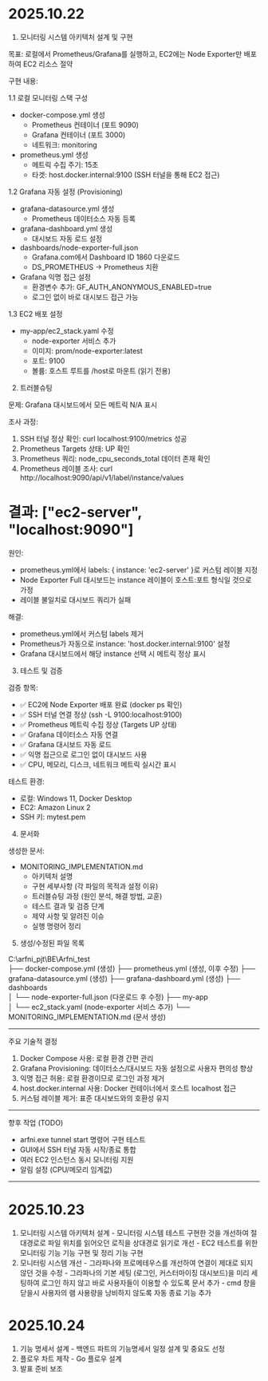 # 2025.10.22
  1. 모니터링 시스템 아키텍처 설계 및 구현

  목표: 로컬에서 Prometheus/Grafana를 실행하고, EC2에는 Node Exporter만 배포하여 EC2 리소스 절약

  구현 내용:

  1.1 로컬 모니터링 스택 구성

  - docker-compose.yml 생성
    - Prometheus 컨테이너 (포트 9090)
    - Grafana 컨테이너 (포트 3000)
    - 네트워크: monitoring
  - prometheus.yml 생성
    - 메트릭 수집 주기: 15초
    - 타겟: host.docker.internal:9100 (SSH 터널을 통해 EC2 접근)

  1.2 Grafana 자동 설정 (Provisioning)

  - grafana-datasource.yml 생성
    - Prometheus 데이터소스 자동 등록
  - grafana-dashboard.yml 생성
    - 대시보드 자동 로드 설정
  - dashboards/node-exporter-full.json
    - Grafana.com에서 Dashboard ID 1860 다운로드
    - DS_PROMETHEUS → Prometheus 치환
  - Grafana 익명 접근 설정
    - 환경변수 추가: GF_AUTH_ANONYMOUS_ENABLED=true
    - 로그인 없이 바로 대시보드 접근 가능

  1.3 EC2 배포 설정

  - my-app/ec2_stack.yaml 수정
    - node-exporter 서비스 추가
    - 이미지: prom/node-exporter:latest
    - 포트: 9100
    - 볼륨: 호스트 루트를 /host로 마운트 (읽기 전용)

  2. 트러블슈팅

  문제: Grafana 대시보드에서 모든 메트릭 N/A 표시

  조사 과정:
  1. SSH 터널 정상 확인: curl localhost:9100/metrics 성공
  2. Prometheus Targets 상태: UP 확인
  3. Prometheus 쿼리: node_cpu_seconds_total 데이터 존재 확인
  4. Prometheus 레이블 조사:
  curl http://localhost:9090/api/v1/label/instance/values
  # 결과: ["ec2-server", "localhost:9090"]

  원인:
  - prometheus.yml에서 labels: { instance: 'ec2-server' }로 커스텀 레이블 지정
  - Node Exporter Full 대시보드는 instance 레이블이 호스트:포트 형식일 것으로 가정
  - 레이블 불일치로 대시보드 쿼리가 실패

  해결:
  - prometheus.yml에서 커스텀 labels 제거
  - Prometheus가 자동으로 instance: 'host.docker.internal:9100' 설정
  - Grafana 대시보드에서 해당 instance 선택 시 메트릭 정상 표시

  3. 테스트 및 검증

  검증 항목:
  - ✅ EC2에 Node Exporter 배포 완료 (docker ps 확인)
  - ✅ SSH 터널 연결 정상 (ssh -L 9100:localhost:9100)
  - ✅ Prometheus 메트릭 수집 정상 (Targets UP 상태)
  - ✅ Grafana 데이터소스 자동 연결
  - ✅ Grafana 대시보드 자동 로드
  - ✅ 익명 접근으로 로그인 없이 대시보드 사용
  - ✅ CPU, 메모리, 디스크, 네트워크 메트릭 실시간 표시

  테스트 환경:
  - 로컬: Windows 11, Docker Desktop
  - EC2: Amazon Linux 2
  - SSH 키: mytest.pem

  4. 문서화

  생성한 문서:
  - MONITORING_IMPLEMENTATION.md
    - 아키텍처 설명
    - 구현 세부사항 (각 파일의 목적과 설정 이유)
    - 트러블슈팅 과정 (원인 분석, 해결 방법, 교훈)
    - 테스트 결과 및 검증 단계
    - 제약 사항 및 알려진 이슈
    - 실행 명령어 정리

  5. 생성/수정된 파일 목록

  C:\arfni_pjt\BE\Arfni_test\
  ├── docker-compose.yml              (생성)
  ├── prometheus.yml                  (생성, 이후 수정)
  ├── grafana-datasource.yml          (생성)
  ├── grafana-dashboard.yml           (생성)
  ├── dashboards\
  │   └── node-exporter-full.json     (다운로드 후 수정)
  ├── my-app\
  │   └── ec2_stack.yaml              (node-exporter 서비스 추가)
  └── MONITORING_IMPLEMENTATION.md    (문서 생성)

  ---
  주요 기술적 결정

  1. Docker Compose 사용: 로컬 환경 간편 관리
  2. Grafana Provisioning: 데이터소스/대시보드 자동 설정으로 사용자 편의성 향상
  3. 익명 접근 허용: 로컬 환경이므로 로그인 과정 제거
  4. host.docker.internal 사용: Docker 컨테이너에서 호스트 localhost 접근
  5. 커스텀 레이블 제거: 표준 대시보드와의 호환성 유지

  ---
  향후 작업 (TODO)

  - arfni.exe tunnel start 명령어 구현 테스트
  - GUI에서 SSH 터널 자동 시작/종료 통합
  - 여러 EC2 인스턴스 동시 모니터링 지원
  - 알림 설정 (CPU/메모리 임계값)

  ---

  # 2025.10.23
   1. 모니터링 시스템 아키텍처 설계
    - 모니터링 시스템 테스트 구현한 것을 개선하여 절대경로로 파일 위치를 읽어오던 로직을 상대경로 읽기로 개선
    - EC2 테스트를 위한 모니터링 기능 기능 구현 및 정리 기능 구현
   2. 모니터링 시스템 개선
    - 그라파나와 프로메테우스를 개선하여 연결이 제대로 되지 않던 것을 수정
    - 그라파나의 기본 세팅 (로그인, 커스터마이징 대시보드)을 미리 세팅하여 로그인 하지 않고 바로 사용자들이 이용할 수 있도록 문서 추가
    - cmd 창을 닫을시 사용자의 램 사용량을 낭비하지 않도록 자동 종료 기능 추가
    
  # 2025.10.24
   1. 기능 명세서 설계
    - 백엔드 파트의 기능명세서 일정 설계 및 중요도 선정
   2. 플로우 차트 제작
    - Go 플로우 설계
   3. 발표 준비 보조
